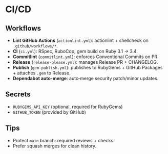 # CI/CD

## Workflows
- **Lint GitHub Actions** (`actionlint.yml`): actionlint + shellcheck on `.github/workflows/*`.
- **CI** (`ci.yml`): RSpec, RuboCop, gem build on Ruby 3.1 → 3.4.
- **Commitlint** (`commitlint.yml`): enforces Conventional Commits on PR.
- **Release** (`release-please.yml`): manages Release PR + CHANGELOG.
- **Publish** (`gem-publish.yml`): publishes to RubyGems + GitHub Packages + attaches `.gem` to Release.
- **Dependabot auto‑merge**: auto‑merge security patch/minor updates.

## Secrets
- `RUBYGEMS_API_KEY` (optional, required for RubyGems)
- `GITHUB_TOKEN` (provided by GitHub)

## Tips
- Protect `main` branch: required reviews + checks.
- Prefer squash merges for clean history.
